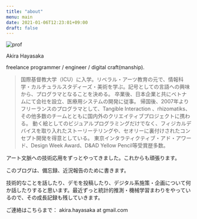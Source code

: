 ```yaml
---
title: "about"
menu: main
date: 2021-01-06T12:23:01+09:00
draft: false
---
```


![prof](/about/prof.jpg)

Akira Hayasaka

freelance programmer / engineer / digital craft(manship).

> 国際基督教大学（ICU）に入学。リベラル・アーツ教育の元で、情報科学・カルチュラルスタディーズ・美術を学ぶ。記号としての言語への興味から、プログラマとなることを決める。 
> 卒業後、日本企業と共にベトナムにて会社を設立、医療用システムの開発に従事。
> 帰国後、2007年よりフリーランスのプログラマとして、Tangible Interaction 、rhizomatiks、その他多数のチームとともに国内外のクリエイティブプロジェクトに携わる。
> 動く絵としてのビジュアルプログラミングだけでなく、フィジカルデバイスを取り入れたストーリーテリングや、セオリーに裏付けされたコンセプト開発を得意としている。
> 東京インタラティクティブ・アド・アワード、Design Week Award、D&AD Yellow Pencil等受賞歴多数。


アート文脈への技術応用をずっとやってきました。これからも頑張ります。

このブログは、備忘録、近況報告のために書きます。

技術的なことを話したり、デモを投稿したり、デジタル系施策・企画について何か話したりすると思います。最近ずっと統計的推測・機械学習まわりをやっているので、その成長記録も残していきます。

ご連絡はこちらまで：
akira.hayasaka at gmail.com